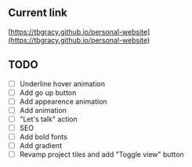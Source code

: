 ## Current link
[https://tbgracy.github.io/personal-website](https://tbgracy.github.io/personal-website)

## TODO
- [ ] Underline hover animation
- [ ] Add go up button
- [ ] Add appearence animation
- [ ] Add animation
- [ ] "Let's talk" action
- [ ] SEO
- [ ] Add bold fonts
- [ ] Add gradient
- [ ] Revamp project tiles and add "Toggle view" button